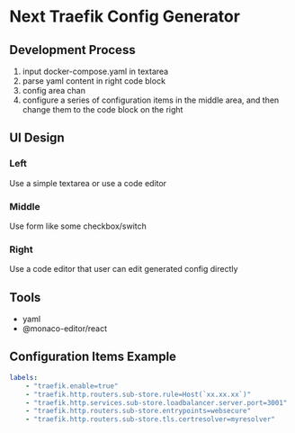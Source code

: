 # Next Traefik Config Generator

## Development Process

1. input docker-compose.yaml in textarea
2. parse yaml content in right code block
3. config area chan
4. configure a series of configuration items in the middle area, and then change them to the code block on the right

## UI Design

### Left

Use a simple textarea or use a code editor

### Middle

Use form like some checkbox/switch

### Right

Use a code editor that user can edit generated config directly

## Tools

- yaml
- @monaco-editor/react

## Configuration Items Example

```yaml
labels:
    - "traefik.enable=true"
    - "traefik.http.routers.sub-store.rule=Host(`xx.xx.xx`)"
    - "traefik.http.services.sub-store.loadbalancer.server.port=3001"
    - "traefik.http.routers.sub-store.entrypoints=websecure"
    - "traefik.http.routers.sub-store.tls.certresolver=myresolver"
```
